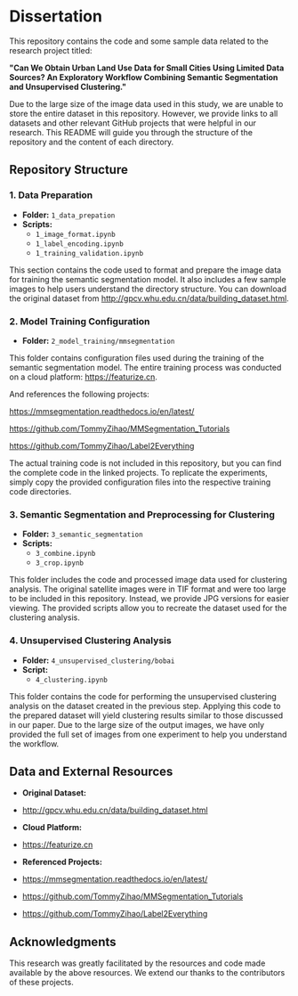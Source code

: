 # Dissertation 

This repository contains the code and some sample data related to the research project titled:

**"Can We Obtain Urban Land Use Data for Small Cities Using Limited Data Sources? An Exploratory Workflow Combining Semantic Segmentation and Unsupervised Clustering."**

Due to the large size of the image data used in this study, we are unable to store the entire dataset in this repository. However, we provide links to all datasets and other relevant GitHub projects that were helpful in our research. This README will guide you through the structure of the repository and the content of each directory.

## Repository Structure

### 1. Data Preparation

- **Folder:** `1_data_prepation`
- **Scripts:**
  - `1_image_format.ipynb`
  - `1_label_encoding.ipynb`
  - `1_training_validation.ipynb`

This section contains the code used to format and prepare the image data for training the semantic segmentation model. It also includes a few sample images to help users understand the directory structure. You can download the original dataset from http://gpcv.whu.edu.cn/data/building_dataset.html.

### 2. Model Training Configuration

- **Folder:** `2_model_training/mmsegmentation`

This folder contains configuration files used during the training of the semantic segmentation model. The entire training process was conducted on a cloud platform: https://featurize.cn. 

And references the following projects:

https://mmsegmentation.readthedocs.io/en/latest/

https://github.com/TommyZihao/MMSegmentation_Tutorials

https://github.com/TommyZihao/Label2Everything

The actual training code is not included in this repository, but you can find the complete code in the linked projects. To replicate the experiments, simply copy the provided configuration files into the respective training code directories.

### 3. Semantic Segmentation and Preprocessing for Clustering

- **Folder:** `3_semantic_segmentation`
- **Scripts:**
  - `3_combine.ipynb`
  - `3_crop.ipynb`

This folder includes the code and processed image data used for clustering analysis. The original satellite images were in TIF format and were too large to be included in this repository. Instead, we provide JPG versions for easier viewing. The provided scripts allow you to recreate the dataset used for the clustering analysis.

### 4. Unsupervised Clustering Analysis

- **Folder:** `4_unsupervised_clustering/bobai`
- **Script:**
  - `4_clustering.ipynb`

This folder contains the code for performing the unsupervised clustering analysis on the dataset created in the previous step. Applying this code to the prepared dataset will yield clustering results similar to those discussed in our paper. Due to the large size of the output images, we have only provided the full set of images from one experiment to help you understand the workflow.

## Data and External Resources

- **Original Dataset:**
- http://gpcv.whu.edu.cn/data/building_dataset.html

- **Cloud Platform:**
- https://featurize.cn

- **Referenced Projects:**
- https://mmsegmentation.readthedocs.io/en/latest/
- https://github.com/TommyZihao/MMSegmentation_Tutorials
- https://github.com/TommyZihao/Label2Everything

## Acknowledgments

This research was greatly facilitated by the resources and code made available by the above resources. We extend our thanks to the contributors of these projects.